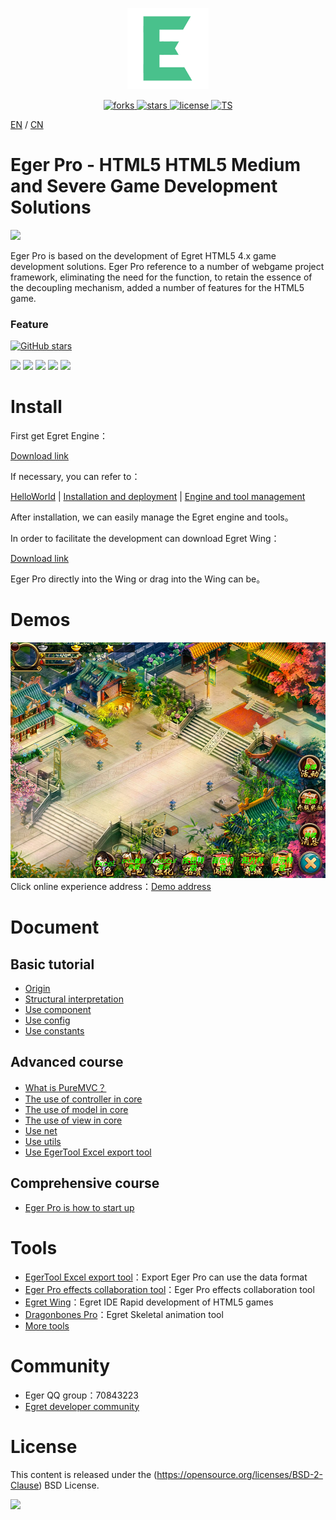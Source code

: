 <p align="center">
    <img src="./egerLogo.png"
         height="130">
</p>
<p align="center">
    <a href="https://github.com/dily3825002/EgerPro/network">
        <img src="https://img.shields.io/github/forks/dily3825002/EgerPro.svg"
             alt="forks">
    </a>
    <a href="https://github.com/dily3825002/EgerPro/stargazers">
        <img src="https://img.shields.io/github/stars/dily3825002/EgerPro.svg"
             alt="stars">
    </a>
    <a href="./LICENSE.md">
        <img src="https://img.shields.io/badge/license-New%20BSD-blue.svg"
             alt="license">
    </a>
    <a href="https://github.com/dily3825002/EgerPro">
        <img src="https://img.shields.io/badge/</>-TypeScript-brightgreen.svg"
             alt="TS">
    </a>
</p>

[EN](README.md) / [CN](README_CN.md)

# Eger Pro - HTML5 HTML5 Medium and Severe Game Development Solutions
![](http://badges.github.io/stability-badges/dist/stable.svg)

Eger Pro is based on the development of Egret HTML5 4.x game development solutions. Eger Pro reference to a number of webgame project framework, eliminating the need for the function, to retain the essence of the decoupling mechanism, added a number of features for the HTML5 game. 

### Feature

[![GitHub stars](https://img.shields.io/github/stars/dily3825002/EgerPro.svg)](https://github.com/dily3825002/EgerPro/stargazers)

![](https://img.shields.io/badge/PureMVC--brightgreen.svg)
![](https://img.shields.io/badge/EUI--yellow.svg)
![](https://img.shields.io/badge/Professional_Effects--orange.svg)
![](https://img.shields.io/badge/Excel_Export_Tool--red.svg)
![](https://img.shields.io/badge/Protobuf--blue.svg)

# Install

First get Egret Engine：

[Download link](https://egret.com/products/engine.html)<br/>

If necessary, you can refer to：<br/>

[HelloWorld](http://developer.egret.com/cn/github/egret-docs/Engine2D/getStarted/helloWorld/index.html) |
[Installation and deployment](http://developer.egret.com/cn/github/egret-docs/Engine2D/projectConfig/installation/index.html) |
[Engine and tool management](http://developer.egret.com/cn/github/egret-docs/Engine2D/projectConfig/launcherManager/index.html)<br/>

After installation, we can easily manage the Egret engine and tools。

In order to facilitate the development can download Egret Wing： 

[Download link](https://egret.com/products/wing.html)<br/>

Eger Pro directly into the Wing or drag into the Wing can be。

# Demos
![](./demoImg.jpg)
Click online experience address：[Demo address](http://eger.sinaapp.com/code/egerpro/)<br/>

# Document

## Basic tutorial

* [Origin](http://bbs.egret.com/thread-13953-1-1.html)
* [Structural interpretation](http://bbs.egret.com/forum.php?mod=viewthread&tid=13956&page=1&extra=#pid84088)
* [Use component](http://bbs.egret.com/forum.php?mod=viewthread&tid=13959&page=1&extra=#pid84115)
* [Use config](http://bbs.egret.com/thread-13961-1-1.html)
* [Use constants](http://bbs.egret.com/thread-13963-1-1.html)

## Advanced course

* [What is PureMVC？](http://bbs.egret.com/thread-13967-1-1.html)
* [The use of controller in core](http://bbs.egret.com/forum.php?mod=viewthread&tid=13984&page=1&extra=#pid84300)
* [The use of model in core](http://bbs.egret.com/forum.php?mod=viewthread&tid=13986&page=1&extra=#pid84309)
* [The use of view in core](http://bbs.egret.com/forum.php?mod=viewthread&tid=13987&page=1&extra=#pid84310)
* [Use net](http://bbs.egret.com/forum.php?mod=viewthread&tid=14001&page=1&extra=#pid84446)
* [Use utils](http://bbs.egret.com/forum.php?mod=viewthread&tid=14002&page=1&extra=#pid84447)
* [Use EgerTool Excel export tool](http://bbs.egret.com/forum.php?mod=viewthread&tid=14004&page=1&extra=#pid84450)

## Comprehensive course

* [Eger Pro is how to start up](http://bbs.egret.com/forum.php?mod=viewthread&tid=14005&page=1&extra=#pid84452)

# Tools

* [EgerTool Excel export tool](http://bbs.egret.com/forum.php?mod=viewthread&tid=14004&page=1&extra=#pid84450)：Export Eger Pro can use the data format
* [Eger Pro effects collaboration tool](http://bbs.egret.com/thread-2267-1-1.html)：Eger Pro effects collaboration tool
* [Egret Wing](http://www.egret.com/products/wing.html)：Egret IDE Rapid development of HTML5 games
* [Dragonbones Pro](http://dragonbones.com/cn/index.html)：Egret Skeletal animation tool
* [More tools](http://www.egret.com/products)

# Community

* Eger QQ group：70843223
* [Egret developer community](http://bbs.egret.com)

# License
This content is released under the (https://opensource.org/licenses/BSD-2-Clause) BSD License.

![](https://img.shields.io/badge/license-New%20BSD-blue.svg)
